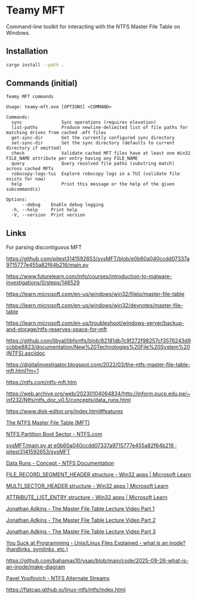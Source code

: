 # Teamy MFT

Command-line toolkit for interacting with the NTFS Master File Table on Windows.

## Installation

```bash
cargo install --path .
```

## Commands (initial)

```
Teamy MFT commands

Usage: teamy-mft.exe [OPTIONS] <COMMAND>

Commands:
  sync               Sync operations (requires elevation)
  list-paths         Produce newline-delimited list of file paths for matching drives from cached .mft files
  get-sync-dir       Get the currently configured sync directory
  set-sync-dir       Set the sync directory (defaults to current directory if omitted)
  check              Validate cached MFT files have at least one Win32 FILE_NAME attribute per entry having any FILE_NAME
  query              Query resolved file paths (substring match) across cached MFTs
  robocopy-logs-tui  Explore robocopy logs in a TUI (validate file exists for now)
  help               Print this message or the help of the given subcommand(s)

Options:
      --debug    Enable debug logging
  -h, --help     Print help
  -V, --version  Print version
```

## Links

For parsing discontiguous MFT

https://github.com/pitest3141592653/sysMFT/blob/e0b60a040ccdd07337a9715777e455a82f64b216/main.py

https://www.futurelearn.com/info/courses/introduction-to-malware-investigations/0/steps/146529

https://learn.microsoft.com/en-us/windows/win32/fileio/master-file-table

https://learn.microsoft.com/en-us/windows/win32/devnotes/master-file-table

https://learn.microsoft.com/en-us/troubleshoot/windows-server/backup-and-storage/ntfs-reserves-space-for-mft

https://github.com/libyal/libfsntfs/blob/82181db7c9f272f98257cf3576243d9ccbbe8823/documentation/New%20Technologies%20File%20System%20(NTFS).asciidoc

https://digitalinvestigator.blogspot.com/2022/03/the-ntfs-master-file-table-mft.html?m=1

https://ntfs.com/ntfs-mft.htm

https://web.archive.org/web/20230104064834/http://inform.pucp.edu.pe/~inf232/Ntfs/ntfs_doc_v0.5/concepts/data_runs.html

https://www.disk-editor.org/index.html#features

[The NTFS Master File Table (MFT)](https://digitalinvestigator.blogspot.com/2022/03/the-ntfs-master-file-table-mft.html?m=1)

[NTFS Partition Boot Sector - NTFS.com](https://ntfs.com/ntfs-partition-boot-sector.htm)

[sysMFT/main.py at e0b60a040ccdd07337a9715777e455a82f64b216 · pitest3141592653/sysMFT](https://github.com/pitest3141592653/sysMFT/blob/e0b60a040ccdd07337a9715777e455a82f64b216/main.py)

[Data Runs - Concept - NTFS Documentation](https://web.archive.org/web/20230104064834/http://inform.pucp.edu.pe/~inf232/Ntfs/ntfs_doc_v0.5/concepts/data_runs.html)

[FILE_RECORD_SEGMENT_HEADER structure - Win32 apps | Microsoft Learn](https://learn.microsoft.com/en-us/windows/win32/devnotes/file-record-segment-header)

[MULTI_SECTOR_HEADER structure - Win32 apps | Microsoft Learn](https://learn.microsoft.com/en-us/windows/win32/devnotes/multi-sector-header)

[ATTRIBUTE_LIST_ENTRY structure - Win32 apps | Microsoft Learn](https://learn.microsoft.com/en-us/windows/win32/devnotes/attribute-list-entry)

[Jonathan Adkins - The Master File Table Lecture Video Part 1](https://www.youtube.com/watch?v=q3_V0EJcD-k)

[Jonathan Adkins - The Master File Table Lecture Video Part 2](https://www.youtube.com/watch?v=gKDJLa0OoDc)

[Jonathan Adkins - The Master File Table Lecture Video Part 3](https://www.youtube.com/watch?v=GHLwl77b36s)

[You Suck at Programming - Unix/Linux Files Explained - what is an inode? (hardlinks, symlinks, etc.)](https://www.youtube.com/watch?v=ScDv02ff8oc)

https://github.com/bahamas10/ysap/blob/main/code/2025-09-26-what-is-an-inode/make-diagram

[Pavel Yosifovich - NTFS Alternate Streams](https://www.youtube.com/watch?v=61rGOwV-Fk8)

https://flatcap.github.io/linux-ntfs/ntfs/index.html